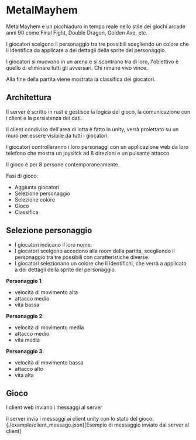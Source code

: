 # MetalMayhem

MetalMayhem è un picchiaduro in tempo reale nello stile dei giochi arcade anni 90 come Final Fight, Double Dragon, Golden Axe, etc.

I giocatori scelgono il personaggio tra tre possibili scegliendo un colore che li identifica da applicare a dei dettagli della sprite del personaggio.

I giocatori si muovono in un arena e si scontrano tra di loro, l'obiettivo è quello di eliminare tutti gli avversari.
Chi rimane vivo vince.

Alla fine della partita viene mostrata la classifica dei giocatori.

## Architettura
Il server è scritto in rust e gestisce la logica del gioco, la comunicazione con i client e la persistenza dei dati.

Il client condiviso dell'area di lotta è fatto in unity, verrà proiettato su un muro per essere visibile da tutti i giocatori.

I giocatori controlleranno i loro personaggi con un applicazione web da loro telefono che mostra un joysitck ad 8 direzioni e un pulsante attacco

Il gioco è per 8 persone contemporaneamente.

Fasi di gioco:
* Aggiunta giocatori
* Selezione personaggio
* Selezione colore
* Gioco
* Classifica

## Selezione personaggio
* I giocatori indicano il loro nome.
* I giocatori scelgono accedono alla room della partita, scegliendo il personaggio tra tre possibili con caratteristiche diverse.
* I giocatori selezionano un colore che li identifichi, che verrà a applicato a dei dettagli della sprite del personaggio.

**Personaggio 1**:
* velocità di movimento alta
* attacco medio
* vita bassa

**Personaggio 2**:
* velocità di movimento media
* attacco medio
* vita media

**Personaggio 3**:
* velocità di movimento bassa
* attacco alto
* vita alta

## Gioco
I client web inviano i messaggi al server

il server invia i messaggi ai client unity con lo stato del gioco.
(./example/client_message.json)[Esempio di messaggio inviato dal server al client]


